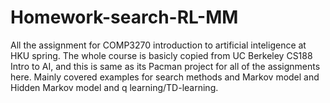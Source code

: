 # Homework-search-RL-MM
All the assignment for COMP3270 introduction to artificial inteligence at HKU spring. The whole course is basicly copied from UC Berkeley CS188 Intro to AI,
and this is same as its Pacman project for all of the assignments here. Mainly covered examples for search methods and Markov model and Hidden Markov model and q learning/TD-learning. 
